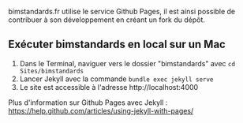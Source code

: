 bimstandards.fr utilise le service Github Pages, il est ainsi possible de contribuer à son développement en créant un fork du dépôt.

## Exécuter bimstandards en local sur un Mac
1. Dans le Terminal, naviguer vers le dossier "bimstandards" avec `cd Sites/bimstandards`
2. Lancer Jekyll avec la commande `bundle exec jekyll serve`
3. Le site est accessible à l'adresse http://localhost:4000

Plus d'information sur Github Pages avec Jekyll : https://help.github.com/articles/using-jekyll-with-pages/